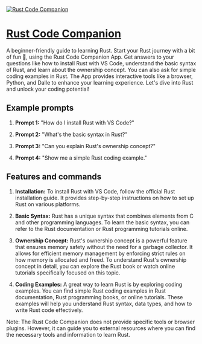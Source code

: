 [![Rust Code Companion](https://files.oaiusercontent.com/file-YHX6EC9vK1My5rhS42Y7l7BK?se=2123-10-17T20%3A32%3A12Z&sp=r&sv=2021-08-06&sr=b&rscc=max-age%3D31536000%2C%20immutable&rscd=attachment%3B%20filename%3D803805e9-4dfc-41a7-94db-6721d12305f1.png&sig=yczIfo86mR2KpzSbSK4v1ZMc/LimuoTMcxXO8ZkL1w0%3D)](https://chat.openai.com/g/g-hPABQBF3l-rust-code-companion)

# [Rust Code Companion](https://chat.openai.com/g/g-hPABQBF3l-rust-code-companion)

A beginner-friendly guide to learning Rust. Start your Rust journey with a bit of fun 🦀, using the Rust Code Companion App. Get answers to your questions like how to install Rust with VS Code, understand the basic syntax of Rust, and learn about the ownership concept. You can also ask for simple coding examples in Rust. The App provides interactive tools like a browser, Python, and Dalle to enhance your learning experience. Let's dive into Rust and unlock your coding potential!

## Example prompts

1. **Prompt 1:** "How do I install Rust with VS Code?"

2. **Prompt 2:** "What's the basic syntax in Rust?"

3. **Prompt 3:** "Can you explain Rust's ownership concept?"

4. **Prompt 4:** "Show me a simple Rust coding example."


## Features and commands

1. **Installation:** To install Rust with VS Code, follow the official Rust installation guide. It provides step-by-step instructions on how to set up Rust on various platforms.

2. **Basic Syntax:** Rust has a unique syntax that combines elements from C and other programming languages. To learn the basic syntax, you can refer to the Rust documentation or Rust programming tutorials online.

3. **Ownership Concept:** Rust's ownership concept is a powerful feature that ensures memory safety without the need for a garbage collector. It allows for efficient memory management by enforcing strict rules on how memory is allocated and freed. To understand Rust's ownership concept in detail, you can explore the Rust book or watch online tutorials specifically focused on this topic.

4. **Coding Examples:** A great way to learn Rust is by exploring coding examples. You can find simple Rust coding examples in Rust documentation, Rust programming books, or online tutorials. These examples will help you understand Rust syntax, data types, and how to write Rust code effectively.

Note: The Rust Code Companion does not provide specific tools or browser plugins. However, it can guide you to external resources where you can find the necessary tools and information to learn Rust.